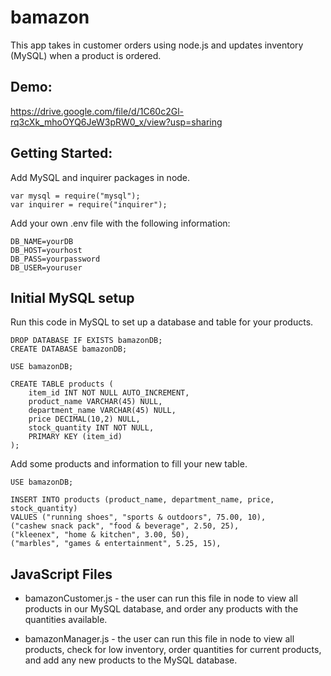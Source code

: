 # bamazon
This app takes in customer orders using node.js and updates inventory (MySQL) when a product is ordered.

## Demo:
https://drive.google.com/file/d/1C60c2Gl-rq3cXk_mhoOYQ6JeW3pRW0_x/view?usp=sharing

## Getting Started:

Add MySQL and inquirer packages in node.
```
var mysql = require("mysql");
var inquirer = require("inquirer");
```

Add your own .env file with the following information:
```
DB_NAME=yourDB
DB_HOST=yourhost
DB_PASS=yourpassword
DB_USER=youruser
```

## Initial MySQL setup
Run this code in MySQL to set up a database and table for your products.
```
DROP DATABASE IF EXISTS bamazonDB;
CREATE DATABASE bamazonDB;

USE bamazonDB;

CREATE TABLE products (
    item_id INT NOT NULL AUTO_INCREMENT,
    product_name VARCHAR(45) NULL,
    department_name VARCHAR(45) NULL,
    price DECIMAL(10,2) NULL,
    stock_quantity INT NOT NULL,
    PRIMARY KEY (item_id)
);
```
Add some products and information to fill your new table.
```
USE bamazonDB;

INSERT INTO products (product_name, department_name, price, stock_quantity)
VALUES ("running shoes", "sports & outdoors", 75.00, 10),
("cashew snack pack", "food & beverage", 2.50, 25),
("kleenex", "home & kitchen", 3.00, 50),
("marbles", "games & entertainment", 5.25, 15),
```

## JavaScript Files

* bamazonCustomer.js - the user can run this file in node to view all products in our MySQL database, and order any products with the quantities available.

* bamazonManager.js - the user can run this file in node to view all products, check for low inventory, order quantities for current products, and add any new products to the MySQL database.
